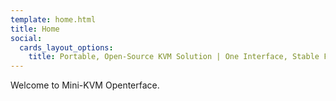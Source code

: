 ```yaml
---
template: home.html
title: Home
social:
  cards_layout_options:
    title: Portable, Open-Source KVM Solution | One Interface, Stable Fast, Cross-OS
---
```


Welcome to Mini-KVM Openterface.
